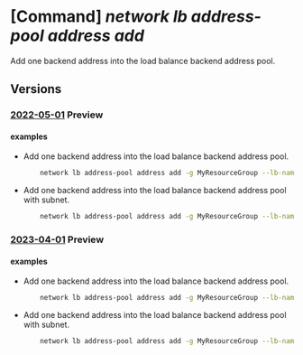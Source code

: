 # [Command] _network lb address-pool address add_

Add one backend address into the load balance backend address pool.

## Versions

### [2022-05-01](/Resources/mgmt-plane/L3N1YnNjcmlwdGlvbnMve30vcmVzb3VyY2Vncm91cHMve30vcHJvdmlkZXJzL21pY3Jvc29mdC5uZXR3b3JrL2xvYWRiYWxhbmNlcnMve30vYmFja2VuZGFkZHJlc3Nwb29scy97fQ==/2022-05-01.xml) **Preview**

<!-- mgmt-plane /subscriptions/{}/resourcegroups/{}/providers/microsoft.network/loadbalancers/{}/backendaddresspools/{} 2022-05-01 properties.loadBalancerBackendAddresses[] -->

#### examples

- Add one backend address into the load balance backend address pool.
    ```bash
        network lb address-pool address add -g MyResourceGroup --lb-name MyLb --pool-name MyAddressPool -n MyAddress --vnet MyVnet --ip-address 10.0.0.1
    ```

- Add one backend address into the load balance backend address pool with subnet.
    ```bash
        network lb address-pool address add -g MyResourceGroup --lb-name MyLb --pool-name MyAddressPool -n MyAddress --subnet /subscriptions/00000000-0000-0000-0000-000000000000/resourceGroups/MyRg/providers/Microsoft.Network/virtualNetworks/vnet/subnets/subnet1 --ip-address 10.0.0.1
    ```

### [2023-04-01](/Resources/mgmt-plane/L3N1YnNjcmlwdGlvbnMve30vcmVzb3VyY2Vncm91cHMve30vcHJvdmlkZXJzL21pY3Jvc29mdC5uZXR3b3JrL2xvYWRiYWxhbmNlcnMve30vYmFja2VuZGFkZHJlc3Nwb29scy97fQ==/2023-04-01.xml) **Preview**

<!-- mgmt-plane /subscriptions/{}/resourcegroups/{}/providers/microsoft.network/loadbalancers/{}/backendaddresspools/{} 2023-04-01 properties.loadBalancerBackendAddresses[] -->

#### examples

- Add one backend address into the load balance backend address pool.
    ```bash
        network lb address-pool address add -g MyResourceGroup --lb-name MyLb --pool-name MyAddressPool -n MyAddress --vnet MyVnet --ip-address 10.0.0.1
    ```

- Add one backend address into the load balance backend address pool with subnet.
    ```bash
        network lb address-pool address add -g MyResourceGroup --lb-name MyLb --pool-name MyAddressPool -n MyAddress --subnet /subscriptions/00000000-0000-0000-0000-000000000000/resourceGroups/MyRg/providers/Microsoft.Network/virtualNetworks/vnet/subnets/subnet1 --ip-address 10.0.0.1
    ```
